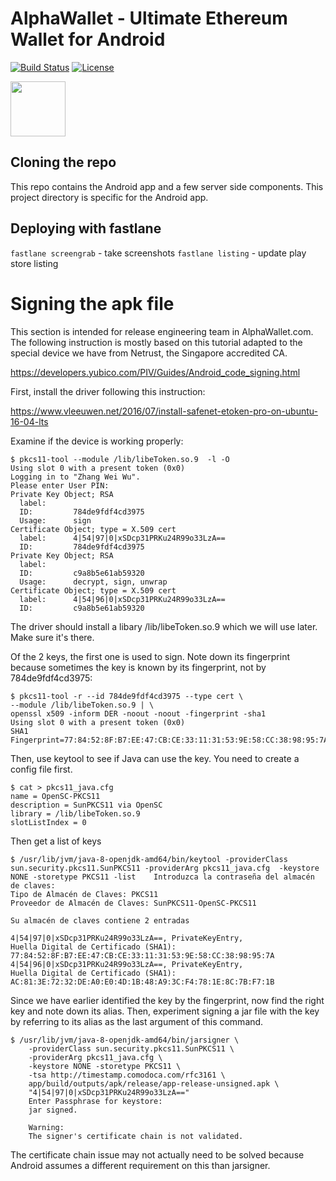 # AlphaWallet - Ultimate Ethereum Wallet for Android

[![Build Status](https://travis-ci.com/James-Sangalli/alpha-wallet.svg?token=J2hT1s5bGKT1npuPugWb&branch=master)](https://travis-ci.com/James-Sangalli/alpha-wallet.svg?token=J2hT1s5bGKT1npuPugWb&branch=master)
[![License](https://img.shields.io/badge/license-GPL3-green.svg?style=flat)](https://github.com/fastlane/fastlane/blob/master/LICENSE)

[<img src=https://play.google.com/intl/en_us/badges/images/generic/en_badge_web_generic.png height="88">](https://play.google.com/store/apps/details?id=com.wallet.crypto.trustapp)

## Cloning the repo

This repo contains the Android app and a few server side
components. This project directory is specific for the Android app.

## Deploying with fastlane

`fastlane screengrab` - take screenshots
`fastlane listing` - update play store listing

# Signing the apk file

This section is intended for release engineering team in
AlphaWallet.com. The following instruction is mostly based on this
tutorial adapted to the special device we have from Netrust, the
Singapore accredited CA.

https://developers.yubico.com/PIV/Guides/Android_code_signing.html

First, install the driver following this instruction:

https://www.vleeuwen.net/2016/07/install-safenet-etoken-pro-on-ubuntu-16-04-lts

Examine if the device is working properly:

	$ pkcs11-tool --module /lib/libeToken.so.9  -l -O
	Using slot 0 with a present token (0x0)
	Logging in to "Zhang Wei Wu".
	Please enter User PIN: 
	Private Key Object; RSA 
	  label:      
	  ID:         784de9fdf4cd3975
	  Usage:      sign
	Certificate Object; type = X.509 cert
	  label:      4|54|97|0|xSDcp31PRKu24R99o33LzA==
	  ID:         784de9fdf4cd3975
	Private Key Object; RSA 
	  label:      
	  ID:         c9a8b5e61ab59320
	  Usage:      decrypt, sign, unwrap
	Certificate Object; type = X.509 cert
	  label:      4|54|96|0|xSDcp31PRKu24R99o33LzA==
	  ID:         c9a8b5e61ab59320

The driver should install a libary /lib/libeToken.so.9 which we will
use later. Make sure it's there.

Of the 2 keys, the first one is used to sign. Note down its
fingerprint because sometimes the key is known by its fingerprint, not
by 784de9fdf4cd3975:


    $ pkcs11-tool -r --id 784de9fdf4cd3975 --type cert \
	--module /lib/libeToken.so.9 | \
	openssl x509 -inform DER -noout -noout -fingerprint -sha1
    Using slot 0 with a present token (0x0)
    SHA1 Fingerprint=77:84:52:8F:B7:EE:47:CB:CE:33:11:31:53:9E:58:CC:38:98:95:7A


Then, use keytool to see if Java can use the key. You need to create a
config file first.

	$ cat > pkcs11_java.cfg
	name = OpenSC-PKCS11
	description = SunPKCS11 via OpenSC
	library = /lib/libeToken.so.9
	slotListIndex = 0

Then get a list of keys

	$ /usr/lib/jvm/java-8-openjdk-amd64/bin/keytool -providerClass sun.security.pkcs11.SunPKCS11 -providerArg pkcs11_java.cfg  -keystore NONE -storetype PKCS11 -list    Introduzca la contraseña del almacén de claves:
	Tipo de Almacén de Claves: PKCS11
	Proveedor de Almacén de Claves: SunPKCS11-OpenSC-PKCS11

	Su almacén de claves contiene 2 entradas

	4|54|97|0|xSDcp31PRKu24R99o33LzA==, PrivateKeyEntry,
	Huella Digital de Certificado (SHA1): 77:84:52:8F:B7:EE:47:CB:CE:33:11:31:53:9E:58:CC:38:98:95:7A
	4|54|96|0|xSDcp31PRKu24R99o33LzA==, PrivateKeyEntry,
	Huella Digital de Certificado (SHA1): AC:81:3E:72:32:DE:A0:E0:4D:1B:48:A9:3C:F4:78:1E:8C:7B:F7:1B

Since we have earlier identified the key by the fingerprint, now find
the right key and note down its alias. Then, experiment signing a jar
file with the key by referring to its alias as the last argument of
this command.

	$ /usr/lib/jvm/java-8-openjdk-amd64/bin/jarsigner \
		-providerClass sun.security.pkcs11.SunPKCS11 \
		-providerArg pkcs11_java.cfg \
		-keystore NONE -storetype PKCS11 \
		-tsa http://timestamp.comodoca.com/rfc3161 \
		app/build/outputs/apk/release/app-release-unsigned.apk \
		"4|54|97|0|xSDcp31PRKu24R99o33LzA=="
		Enter Passphrase for keystore: 
		jar signed.

		Warning: 
		The signer's certificate chain is not validated.

The certificate chain issue may not actually need to be solved because
Android assumes a different requirement on this than jarsigner.
